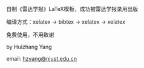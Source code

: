 自制《雷达学报》LaTeX模板，成功被雷达学报录用出版

编译方式：xelatex -> bibtex -> xelatex -> xelatex

免费使用，不用致谢

by Huizhang Yang

email: hzyang@njust.edu.cn

